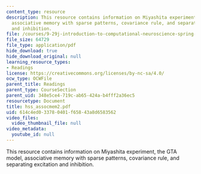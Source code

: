 ```yaml
---
content_type: resource
description: This resource contains information on Miyashita experiment, the GTA model,
  associative memory with sparse patterns, covariance rule, and separating excitation
  and inhibition.
file: /courses/9-29j-introduction-to-computational-neuroscience-spring-2004/614c4ed033780401f65843a8d6583562_hss_assocmem2.pdf
file_size: 64729
file_type: application/pdf
hide_download: true
hide_download_original: null
learning_resource_types:
- Readings
license: https://creativecommons.org/licenses/by-nc-sa/4.0/
ocw_type: OCWFile
parent_title: Readings
parent_type: CourseSection
parent_uid: 348e5ce4-719c-ab65-424a-b4fff2a36ec5
resourcetype: Document
title: hss_assocmem2.pdf
uid: 614c4ed0-3378-0401-f658-43a8d6583562
video_files:
  video_thumbnail_file: null
video_metadata:
  youtube_id: null
---
```

This resource contains information on Miyashita experiment, the GTA model, associative memory with sparse patterns, covariance rule, and separating excitation and inhibition.